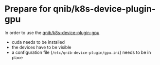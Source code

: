 # Prepare for qnib/k8s-device-plugin-gpu

In order to use the [qnib/k8s-device-plugin-gpu]()
 - cuda needs to be installed
 - the devices have to be visible
 - a configuration file (`/etc/qnib-device-plugin/gpu.ini`) needs to be in place
